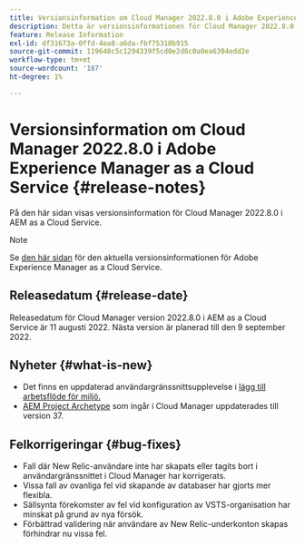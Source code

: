 ```yaml
---
title: Versionsinformation om Cloud Manager 2022.8.0 i Adobe Experience Manager as a Cloud Service
description: Detta är versionsinformationen för Cloud Manager 2022.8.0 i AEM as a Cloud Service.
feature: Release Information
exl-id: df31673a-0ffd-4ea8-a6da-fbf75318b915
source-git-commit: 119648c5c1294339f5cd0e2d8c0a0ea6304edd2e
workflow-type: tm+mt
source-wordcount: '187'
ht-degree: 1%

---
```


# Versionsinformation om Cloud Manager 2022.8.0 i Adobe Experience Manager as a Cloud Service {#release-notes}

På den här sidan visas versionsinformation för Cloud Manager 2022.8.0 i AEM as a Cloud Service.

>[!NOTE]
>
>Se [den här sidan](/help/release-notes/release-notes-cloud/release-notes-current.md) för den aktuella versionsinformationen för Adobe Experience Manager as a Cloud Service.

## Releasedatum {#release-date}

Releasedatum för Cloud Manager version 2022.8.0 i AEM as a Cloud Service är 11 augusti 2022. Nästa version är planerad till den 9 september 2022.

## Nyheter {#what-is-new}

* Det finns en uppdaterad användargränssnittsupplevelse i [lägg till arbetsflöde för miljö.](/help/implementing/cloud-manager/manage-environments.md)
* [AEM Project Archetype](https://experienceleague.adobe.com/docs/experience-manager-core-components/using/developing/archetype/overview.html) som ingår i Cloud Manager uppdaterades till version 37.

## Felkorrigeringar {#bug-fixes}

* Fall där New Relic-användare inte har skapats eller tagits bort i användargränssnittet i Cloud Manager har korrigerats.
* Vissa fall av ovanliga fel vid skapande av databaser har gjorts mer flexibla.
* Sällsynta förekomster av fel vid konfiguration av VSTS-organisation har minskat på grund av nya försök.
* Förbättrad validering när användare av New Relic-underkonton skapas förhindrar nu vissa fel.
